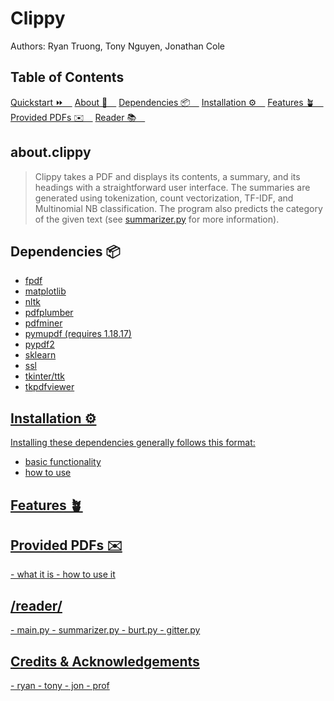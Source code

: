 <div>
  <h1 id="#">Clippy</h3>
  <p>Authors: Ryan Truong, Tony Nguyen, Jonathan Cole</p>
</div>

<div>
  <h2 id="#contents">Table of Contents</h2>
    <span><a href=#quickstart>Quickstart ⏩&emsp;</a></span>
    <span><a href=#about>About 📖&emsp;</a></span>
    <span><a href=#dependencies>Dependencies 📦&emsp;</a></span>
    <span><a href=#installation>Installation ⚙️&emsp;</a></span>
    <span><a href=#features>Features 🪴&emsp;</a></span>
    <span><a href=#provided-pdfs>Provided PDFs ✉️&emsp;</a></span>  
    <span><a href=#reader>Reader 📚&emsp;</a></span>
</div>

<h2 id="about">about.clippy</h3>

> Clippy takes a PDF and displays its contents, a summary, and its headings with a straightforward user interface.
> The summaries are generated using tokenization, count vectorization, TF-IDF, and Multinomial NB classification.
> The program also predicts the category of the given text
> (see [summarizer.py](https://github.com/jwc524/CLIPPY/blob/master/reader/summarizer.py) for more information).

<div>
  <h2 id="#dependencies">Dependencies 📦 </h2>
  <ul>
    <li><a href=https://pypi.org/project/fpdf/>fpdf</li>
    <li><a href=https://pypi.org/project/matplotlib/>matplotlib</li>
    <li><a href=https://pypi.org/project/nltk/>nltk</li>
    <li><a href=https://pypi.org/project/pdfplumber/0.1.2/>pdfplumber</li>
    <li><a href=https://pypi.org/project/pdfminer/>pdfminer</li>
    <li><a href=https://pypi.org/project/PyMuPDF>pymupdf (requires 1.18.17)</li>
    <li><a href=https://pypi.org/project/PyPDF2/>pypdf2</li>
    <li><a href=https://pypi.org/project/sklearn/>sklearn</li>
    <li><a href=https://pypi.org/project/ssl/>ssl</li>
    <li><a href=https://docs.python.org/3/library/tkinter.html>tkinter/ttk</li>
    <li><a href=https://pypi.org/project/tkPDFViewer/>tkpdfviewer</li>
  </ul>
</div>

<div>
  <h2 id="#installation">Installation ⚙️ </h4>
  <p>Installing these dependencies generally follows this format:</p>
</div>

- basic functionality
- how to use

<h2 id="#features">Features 🪴 </h3>

<h2 id="#provided-pdfs">Provided PDFs ✉️ </h3>
- what it is
- how to use it

<h2 id="#reader">/reader/</h3>
- main.py
- summarizer.py
- burt.py
- gitter.py


<h2 id="#credits">Credits & Acknowledgements</h2>
- ryan
- tony
- jon
- prof
